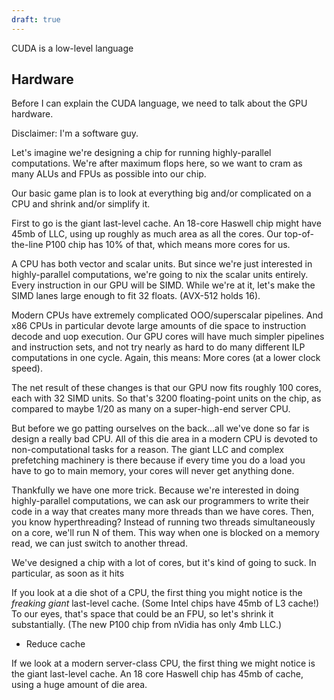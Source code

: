 ```yaml
---
draft: true
---
```


CUDA is a low-level language

## Hardware

Before I can explain the CUDA language, we need to talk about the GPU hardware.

Disclaimer: I'm a software guy.

Let's imagine we're designing a chip for running highly-parallel
computations.  We're after maximum flops here, so we want to cram as many
ALUs and FPUs as possible into our chip.

Our basic game plan is to look at everything big and/or complicated on a
CPU and shrink and/or simplify it.

First to go is the giant last-level cache.  An 18-core Haswell chip might
have 45mb of LLC, using up roughly as much area as all the cores.  Our
top-of-the-line P100 chip has 10% of that, which means more cores for us.

A CPU has both vector and scalar units.  But since we're just interested
in highly-parallel computations, we're going to nix the scalar units
entirely.  Every instruction in our GPU will be SIMD.  While we're at it,
let's make the SIMD lanes large enough to fit 32 floats.  (AVX-512 holds
16).

Modern CPUs have extremely complicated OOO/superscalar pipelines.  And x86
CPUs in particular devote large amounts of die space to instruction decode
and uop execution.  Our GPU cores will have much simpler pipelines and
instruction sets, and not try nearly as hard to do many different ILP
computations in one cycle.  Again, this means: More cores (at a lower
clock speed).

The net result of these changes is that our GPU now fits roughly 100
cores, each with 32 SIMD units.  So that's 3200 floating-point units on
the chip, as compared to maybe 1/20 as many on a super-high-end server
CPU.

But before we go patting ourselves on the back...all we've done so far is
design a really bad CPU.  All of this die area in a modern CPU is devoted
to non-computational tasks for a reason.  The giant LLC and complex
prefetching machinery is there because if every time you do a load you
have to go to main memory, your cores will never get anything done.

Thankfully we have one more trick.  Because we're interested in doing
highly-parallel computations, we can ask our programmers to write their
code in a way that creates many more threads than we have cores.  Then,
you know hyperthreading?  Instead of running two threads simultaneously on
a core, we'll run N of them.  This way when one is blocked on a memory
read, we can just switch to another thread.

We've designed a chip
with a lot of cores, but it's kind of going to suck.  In particular, as
soon as it hits 

If you look at a die shot of a CPU, the first thing you might notice is
the *freaking giant* last-level cache.  (Some Intel chips have 45mb of L3
cache!)  To our eyes, that's space that could be an FPU, so let's shrink
it substantially.  (The new P100 chip from nVidia has only 4mb LLC.)

- Reduce cache 

If we look at a modern server-class CPU, the first thing we might notice
is the giant last-level cache.  An 18 core Haswell chip has 45mb of cache,
using a huge amount of die area. 
